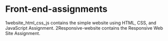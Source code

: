 # Front-end-assignments
1website_html_css_js contains the simple website using HTML, CSS, and JavaScript Assignment.
2Responsive-website contains the Responsive Web Site Assignment.
